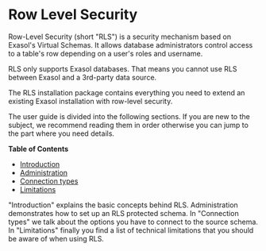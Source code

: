 # Row Level Security

Row-Level Security (short "RLS") is a security mechanism based on Exasol's Virtual Schemas. It allows database administrators control access to a table's row depending on a user's roles and username.

RLS only supports Exasol databases. That means you cannot use RLS between Exasol and a 3rd-party data source.

The RLS installation package contains everything you need to extend an existing Exasol installation with row-level security.

The user guide is divided into the following sections. If you are new to the subject, we recommend reading them in order otherwise you can jump to the part where you need details.

**Table of Contents**

* [Introduction](introduction.md)
* [Administration](administration.md)
* [Connection types](connection_types.md)
* [Limitations](limitations.md)

"Introduction" explains the basic concepts behind RLS. Administration demonstrates how to set up an RLS protected schema. In "Connection types" we talk about the options you have to connect to the source schema. In "Limitations" finally you find a list of technical limitations that you should be aware of when using RLS.